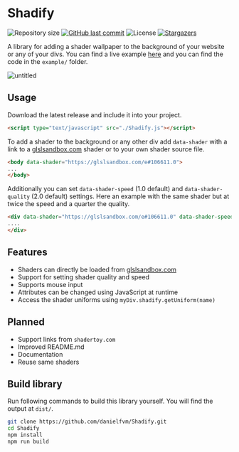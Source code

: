 # Shadify
![Repository size](https://img.shields.io/github/repo-size/danielfvm/Shadify?color=39d45f) [![GitHub last commit](https://img.shields.io/github/last-commit/danielfvm/Shadify?color=39d45f)](https://github.com/danielfvm/Shadify/commits/master) ![License](https://img.shields.io/badge/license-MIT-39d45f) [![Stargazers](https://img.shields.io/github/stars/danielfvm/Shadify?color=39d45f&logo=github)](https://github.com/danielfvm/Shadify/stargazers)

A library for adding a shader wallpaper to the background of your website or any of your divs.
You can find a live example [here](https://danielfvm.github.io/Shadify/example/) and you can find the code in the `example/` folder.

![untitled](https://github.com/danielfvm/Shadify/assets/23420640/bee4a957-7d08-4db6-849c-7e7ff3bdd1d8)


## Usage
Download the latest release and include it into your project.
```html
<script type="text/javascript" src="./Shadify.js"></script>
```

To add a shader to the background or any other div add `data-shader` with a link to a [glslsandbox.com](https://glslsandbox.com/) shader or to your own shader source file.
```html
<body data-shader="https://glslsandbox.com/e#106611.0">
...
</body>
```

Additionally you can set `data-shader-speed` (1.0 default) and `data-shader-quality` (2.0 default) settings. Here an example with the same shader
but at twice the speed and a quarter the quality. 
```html
<div data-shader="https://glslsandbox.com/e#106611.0" data-shader-speed="2.0" data-shader-quality="4.0">
....
</div>
```

## Features
* Shaders can directly be loaded from [glslsandbox.com](https://glslsandbox.com/)
* Support for setting shader quality and speed
* Supports mouse input
* Attributes can be changed using JavaScript at runtime
* Access the shader uniforms using `myDiv.shadify.getUniform(name)`

## Planned
* Support links from `shadertoy.com`
* Improved README.md
* Documentation
* Reuse same shaders

## Build library
Run following commands to build this library yourself. You will find the output at `dist/`.
```bash
git clone https://github.com/danielfvm/Shadify.git
cd Shadify
npm install
npm run build
```

